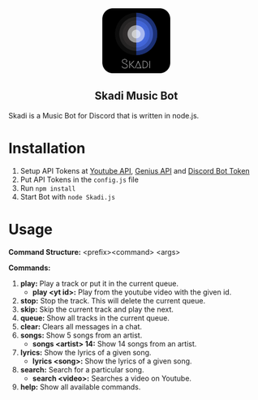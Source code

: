 <div align="center">
    <img src="https://github.com/MindLabor/Skadi/raw/master/favi.png" height="128" style="border-radius: 15px;">
    <h2>Skadi Music Bot</h2>
</div>
Skadi is a Music Bot for Discord that is written in node.js.

# Installation
1. Setup API Tokens at [Youtube API](https://console.developers.google.com/apis), [Genius API](https://docs.genius.com/) and [Discord Bot Token](https://discordapp.com/developers/applications)
2. Put API Tokens in the `config.js` file
3. Run `npm install`
4. Start Bot with `node Skadi.js`

# Usage
**Command Structure:** \<prefix\>\<command\> \<args\>

**Commands:**
1. **play:** Play a track or put it in the current queue.
    - **play \<yt id\>:** Play from the youtube video with the given id.
2. **stop:** Stop the track. This will delete the current queue.
3. **skip:** Skip the current track and play the next. 
4. **queue:** Show all tracks in the current queue. 
5. **clear:** Clears all messages in a chat.  
6. **songs:** Show 5 songs from an artist.
    - **songs \<artist\> 14:** Show 14 songs from an artist.
7. **lyrics:** Show the lyrics of a given song.
    - **lyrics \<song\>:** Show the lyrics of a given song.
8. **search:** Search for a particular song. 
    - **search \<video\>:** Searches a video on Youtube.
9. **help:** Show all available commands.
